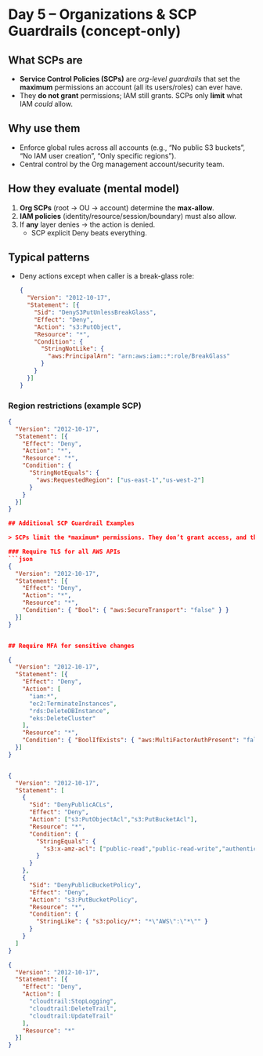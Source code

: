 # Day 5 – Organizations & SCP Guardrails (concept-only)

## What SCPs are
- **Service Control Policies (SCPs)** are *org-level guardrails* that set the **maximum** permissions an account (all its users/roles) can ever have.
- They **do not grant** permissions; IAM still grants. SCPs only **limit** what IAM *could* allow.

## Why use them
- Enforce global rules across all accounts (e.g., “No public S3 buckets”, “No IAM user creation”, “Only specific regions”).
- Central control by the Org management account/security team.

## How they evaluate (mental model)
1. **Org SCPs** (root → OU → account) determine the **max-allow**.
2. **IAM policies** (identity/resource/session/boundary) must also allow.
3. If **any** layer denies → the action is denied.
   - SCP explicit Deny beats everything.

## Typical patterns
- Deny actions except when caller is a break-glass role:
  ```json
  {
    "Version": "2012-10-17",
    "Statement": [{
      "Sid": "DenyS3PutUnlessBreakGlass",
      "Effect": "Deny",
      "Action": "s3:PutObject",
      "Resource": "*",
      "Condition": {
        "StringNotLike": {
          "aws:PrincipalArn": "arn:aws:iam::*:role/BreakGlass"
        }
      }
    }]
  }

### Region restrictions (example SCP)

```json
{
  "Version": "2012-10-17",
  "Statement": [{
    "Effect": "Deny",
    "Action": "*",
    "Resource": "*",
    "Condition": {
      "StringNotEquals": {
        "aws:RequestedRegion": ["us-east-1","us-west-2"]
      }
    }
  }]
}

## Additional SCP Guardrail Examples

> SCPs limit the *maximum* permissions. They don’t grant access, and they require AWS Organizations to take effect.

### Require TLS for all AWS APIs
```json
{
  "Version": "2012-10-17",
  "Statement": [{
    "Effect": "Deny",
    "Action": "*",
    "Resource": "*",
    "Condition": { "Bool": { "aws:SecureTransport": "false" } }
  }]
}


## Require MFA for sensitive changes

{
  "Version": "2012-10-17",
  "Statement": [{
    "Effect": "Deny",
    "Action": [
      "iam:*",
      "ec2:TerminateInstances",
      "rds:DeleteDBInstance",
      "eks:DeleteCluster"
    ],
    "Resource": "*",
    "Condition": { "BoolIfExists": { "aws:MultiFactorAuthPresent": "false" } }
  }]
}


{
  "Version": "2012-10-17",
  "Statement": [
    {
      "Sid": "DenyPublicACLs",
      "Effect": "Deny",
      "Action": ["s3:PutObjectAcl","s3:PutBucketAcl"],
      "Resource": "*",
      "Condition": {
        "StringEquals": {
          "s3:x-amz-acl": ["public-read","public-read-write","authenticated-read"]
        }
      }
    },
    {
      "Sid": "DenyPublicBucketPolicy",
      "Effect": "Deny",
      "Action": "s3:PutBucketPolicy",
      "Resource": "*",
      "Condition": {
        "StringLike": { "s3:policy/*": "*\"AWS\":\"*\"" }
      }
    }
  ]
}

{
  "Version": "2012-10-17",
  "Statement": [{
    "Effect": "Deny",
    "Action": [
      "cloudtrail:StopLogging",
      "cloudtrail:DeleteTrail",
      "cloudtrail:UpdateTrail"
    ],
    "Resource": "*"
  }]
}
